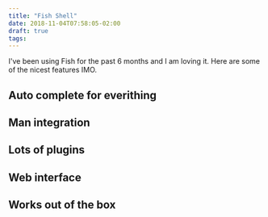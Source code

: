 ```yaml
---
title: "Fish Shell"
date: 2018-11-04T07:58:05-02:00
draft: true
tags:
---
```


I've been using Fish for the past 6 months and I am loving it. Here are some of the nicest features IMO.

## Auto complete for everithing

## Man integration

## Lots of plugins

## Web interface

## Works out of the box
